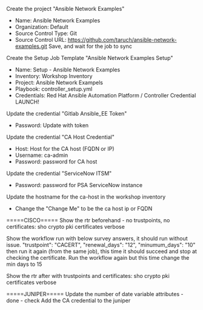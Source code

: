 Create the project "Ansible Network Examples"
 - Name: Ansible Network Examples
 - Organization: Default
 - Source Control Type: Git
 - Source Control URL: https://github.com/taruch/ansible-network-examples.git
Save, and wait for the job to sync

Create the Setup Job Template "Ansible Network Examples Setup"
 - Name: Setup - Ansible Network Examples
 - Inventory: Workshop Inventory
 - Project: Ansible Network Exampels
 - Playbook: controller_setup.yml
 - Credentials: Red Hat Ansible Automation Platform / Controller Credential
LAUNCH!

Update the credential "Gitlab Ansible_EE Token"
- Password: Update with token

Update the credential	"CA Host Credential"
 - Host: Host for the CA host (FQDN or IP)
 - Username: ca-admin
 - Password: password for CA host

Update the credential "ServiceNow ITSM"
 - Password: password for PSA ServiceNow instance

Update the hostname for the ca-host in the workshop inventory
 - Change the "Change Me" to be the ca host ip or FQDN

=====CISCO=====
Show the rtr beforehand - no trustpoints, no certificates:
sho crypto pki certificates verbose

Show the workflow run with below survey answers, it should run without issue.
  "trustpoint": "CACERT",
  "renewal_days": "12",
  "minumum_days": "10"
then run it again (from the same job), this time it should succeed and stop at checking the certificate.
Run the workflow again but this time change the min days to 15

Show the rtr after with trustpoints and certificates:
sho crypto pki certificates verbose

=====JUNIPER=====
Update the number of date variable attributes - done - check
Add the CA credential to the juniper 

